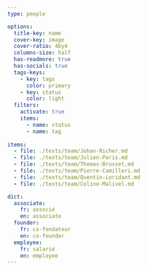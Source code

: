 ```yaml
---
type: people

options:
  title-key: name
  cover-key: image
  cover-ratio: 4by4
  columns-size: half
  has-readmore: true
  has-socials: true
  tags-keys: 
    - key: tags
      color: primary
    - key: status
      color: light
  filters: 
    activate: true
    items: 
      - name: status
      - name: tag
    
items:
  - file: ./texts/team/Johan-Richer.md
  - file: ./texts/team/Julien-Paris.md
  - file: ./texts/team/Thomas-Brosset.md
  - file: ./texts/team/Pierre-Camilleri.md
  - file: ./texts/team/Quentin-Loridant.md
  - file: ./texts/team/Coline-Malivel.md

dict:
  associate:
    fr: associé
    en: associate
  founder:
    fr: co-fondateur
    en: co-founder
  employee:
    fr: salarié
    en: employee
---
```

